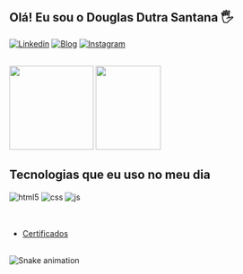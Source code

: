## Olá! Eu sou o Douglas Dutra Santana 🖐️

[![Linkedin](https://img.shields.io/badge/LinkedIn-0077B5?style=for-the-badge&logo=linkedin&logoColor=white)](https://www.linkedin.com/in/douglasdsantana/)
[![Blog](https://img.shields.io/website?label=Portfólio&style=for-the-badge&url=http://douglasdeveloper.epizy.com/)](http://douglasdeveloper.epizy.com)
[![Instagram](https://img.shields.io/badge/Instagram-E4405F?style=for-the-badge&logo=instagram&logoColor=white)](https://instagram.com/dougdsantana)<br/><br/>

<img height="150em" src="https://github-readme-stats.vercel.app/api?username=douglasdsantana&show_icons=true&theme=dracula&include_all_commits=true&count_private=true"/> <img height="150em" width="48%" src="https://github-readme-stats.vercel.app/api/top-langs/?username=douglasdsantana&layout=compact&langs_count=7&theme=radical"/>

## Tecnologias que eu uso no meu dia

<div style="display: inline_block">
  <img align="center" alt="html5" src="https://img.shields.io/badge/HTML5-E34F26?style=for-the-badge&logo=html5&logoColor=white" />
  <img align="center" alt="css" src="https://img.shields.io/badge/CSS3-1572B6?style=for-the-badge&logo=css3&logoColor=white" />
  <img align="center" alt="js" src="https://img.shields.io/badge/JavaScript-F7DF1E?style=for-the-badge&logo=javascript&logoColor=black" /><br/><br/><br/>
  </div>



- [Certificados](https://github.com/douglasdsantana/Certificates)<br/><br/>

![Snake animation](https://github.com/douglasdsantana/douglasdsantana/blob/output/github-contribution-grid-snake.svg)


